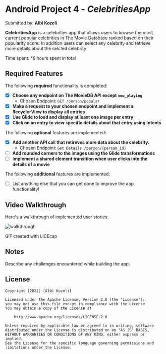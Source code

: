# Android Project 4 - *CelebritiesApp*

Submitted by: **Albi Kozeli**

**CelebritiesApp** is a celebrities app that allows users to browse the most current popular 
celebrities in The Movie Database ranked based on their popularity score. In addition users
can select any celebrity and retrieve more details about the selcted celebrity

Time spent: **8* hours spent in total

## Required Features

The following **required** functionality is completed:

- [x] **Choose any endpoint on The MovieDB API except `now_playing`**
  - Chosen Endpoint: `GET /person/popular`
- [x] **Make a request to your chosen endpoint and implement a RecyclerView to display all entries**
- [x] **Use Glide to load and display at least one image per entry**
- [x] **Click on an entry to view specific details about that entry using Intents**

The following **optional** features are implemented:

- [x] **Add another API call that retireves more data about the celebrity.** 
  - Chosen Endpoint: `Get Details /person/{person_id}`
- [ ] **Add rounded corners to the images using the Glide transformations**
- [ ] **Implement a shared element transition when user clicks into the details of a movie**

The following **additional** features are implemented:

- [ ] List anything else that you can get done to improve the app functionality!

## Video Walkthrough

Here's a walkthrough of implemented user stories:

![walkthrough](https://user-images.githubusercontent.com/98725619/193487360-75491f56-c4ad-420e-8e89-089b226b2133.gif)


<!-- Replace this with whatever GIF tool you used! -->
GIF created with LICEcap 
<!-- Recommended tools:
[Kap](https://getkap.co/) for macOS
[ScreenToGif](https://www.screentogif.com/) for Windows
[peek](https://github.com/phw/peek) for Linux. -->

## Notes

Describe any challenges encountered while building the app.

## License

    Copyright [2022] [Albi Kozeli]

    Licensed under the Apache License, Version 2.0 (the "License");
    you may not use this file except in compliance with the License.
    You may obtain a copy of the License at

        http://www.apache.org/licenses/LICENSE-2.0

    Unless required by applicable law or agreed to in writing, software
    distributed under the License is distributed on an "AS IS" BASIS,
    WITHOUT WARRANTIES OR CONDITIONS OF ANY KIND, either express or implied.
    See the License for the specific language governing permissions and
    limitations under the License.
